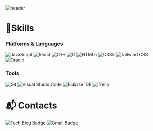 ![header](https://capsule-render.vercel.app/api?type=wave&color=ffb4a2&height=300&section=header&text=😉%20JIWON%20CHOI%20😉&fontSize=90)
<!--![Jiwon's GitHub stats](https://github-readme-stats.vercel.app/api?username=jiwonidaax-x&show_icons=true&theme=radical) -->

# 💪Skills
### Platforms & Languages
![JavaScript](https://img.shields.io/badge/JavaScript-F7DF1E.svg?&style=for-the-badge&logo=JavaScript&logoColor=white)
![React](https://img.shields.io/badge/React-61DAFB.svg?&style=for-the-badge&logo=React&logoColor=white)
![C++](https://img.shields.io/badge/C++-00599C.svg?&style=for-the-badge&logo=C&logoColor=white)
![C](https://img.shields.io/badge/C-A8B9CC.svg?&style=for-the-badge&logo=C&logoColor=white)
![HTML5](https://img.shields.io/badge/HTML5-E34F26.svg?&style=for-the-badge&logo=HTML5&logoColor=white)
![CSS3](https://img.shields.io/badge/CSS3-1572B6.svg?&style=for-the-badge&logo=CSS3&logoColor=white)
![Tailwind CSS](https://img.shields.io/badge/Tailwind%20CSS-06B6D4.svg?&style=for-the-badge&logo=Tailwind%20CSS&logoColor=white)
![Oracle](https://img.shields.io/badge/Oracle-F80000.svg?&style=for-the-badge&logo=Oracle&logoColor=white)

### Tools
![Git](https://img.shields.io/badge/Git-F05032.svg?&style=for-the-badge&logo=Git&logoColor=white)
![Visual Studio Code](https://img.shields.io/badge/Visual%20Studio%20Code-007ACC.svg?&style=for-the-badge&logo=Visual%20Studio%20Code&logoColor=white)
![Eclipse IDE](https://img.shields.io/badge/Eclipse%20IDE-2C2255.svg?&style=for-the-badge&logo=Eclipse%20IDE&logoColor=white)
![Trello](https://img.shields.io/badge/Trello-0052CC.svg?&style=for-the-badge&logo=Trello&logoColor=white)


# :mailbox_with_mail: Contacts
[![Tech Blog Badge](http://img.shields.io/badge/-Tech%20blog-black?style=flat-square&logo=github&link=https://jiwonidaax-x.netlify.app/)](https://jiwonidaax-x.netlify.app/)
[![Gmail Badge](https://img.shields.io/badge/Gmail-d14836?style=flat-square&logo=Gmail&logoColor=white&link=mailto:jgb07012@gmail.com)](mailto:jgb07012@gmail.com)

<!--
**jiwonidaax-x/jiwonidaax-x** is a ✨ _special_ ✨ repository because its `README.md` (this file) appears on your GitHub profile.

Here are some ideas to get you started:

- 🔭 I’m currently working on ...
- 🌱 I’m currently learning ...
- 👯 I’m looking to collaborate on ...
- 🤔 I’m looking for help with ...
- 💬 Ask me about ...
- 📫 How to reach me: ...
- 😄 Pronouns: ...
- ⚡ Fun fact: ...
-->
